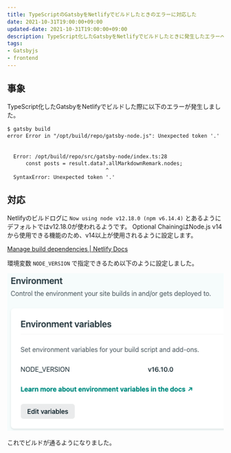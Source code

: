 ```yaml
---
title: TypeScriptのGatsbyをNetlifyでビルドしたときのエラーに対応した
date: 2021-10-31T19:00:00+09:00
updated-date: 2021-10-31T19:00:00+09:00
description: TypeScript化したGatsbyをNetlifyでビルドしたときに発生したエラーへの対応について
tags:
- Gatsbyjs
- frontend
---
```


## 事象

TypeScript化したGatsbyをNetlifyでビルドした際に以下のエラーが発生しました。

````shell
$ gatsby build
error Error in "/opt/build/repo/gatsby-node.js": Unexpected token '.'


  Error: /opt/build/repo/src/gatsby-node/index.ts:28
      const posts = result.data?.allMarkdownRemark.nodes;
                                ^
  SyntaxError: Unexpected token '.'
````

## 対応

Netlifyのビルドログに `Now using node v12.18.0 (npm v6.14.4)` とあるようにデフォルトではv12.18.0が使われるようです。
Optional ChainingはNode.js v14から使用できる機能のため、v14以上が使用されるように設定します。

[Manage build dependencies | Netlify Docs](https://docs.netlify.com/configure-builds/manage-dependencies/)

環境変数 `NODE_VERSION` で指定できるため以下のように設定しました。

![2021-10-31-17-31-50](public/2021-10-31-17-31-50.png)

これでビルドが通るようになりました。
